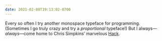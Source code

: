 ```yaml
---
date: 2021-02-08T19:13:02-0700
---
```


Every so often I try another monospace typeface for programming. (Sometimes I go truly crazy and try a *proportional* typeface!) But I always—*always*—come home to Chris Simpkins’ marvelous [Hack](https://sourcefoundry.org/hack/).
